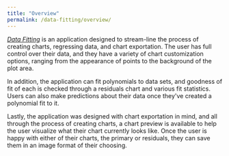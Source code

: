 ```yaml
---
title: "Overview"
permalink: /data-fitting/overview/
---
```

[*Data Fitting*](https://github.com/Hoshiningen/Data-Fitting) is an application designed to stream-line the process of creating charts, regressing data, and chart exportation. The user has full control over their data, and they have a variety of chart customization options, ranging from the appearance of points to the background of the plot area. 

In addition, the application can fit polynomials to data sets, and goodness of fit of each is checked through a residuals chart and various fit statistics. Users can also make predictions about their data once they've created a polynomial fit to it.

Lastly, the application was designed with chart exportation in mind, and all through the process of creating charts, a chart preview is available to help the user visualize what their chart currently looks like. Once the user is happy with either of their charts, the primary or residuals, they can save them in an image format of their choosing.